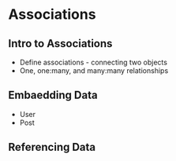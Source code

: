 # Associations

## Intro to Associations
* Define associations - connecting two objects
* One, one:many, and many:many relationships

## Embaedding Data
* User
* Post

## Referencing Data